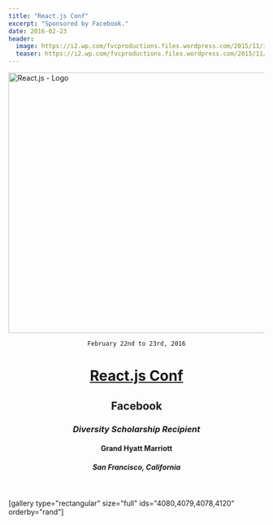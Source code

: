 ```yaml
---
title: "React.js Conf"
excerpt: "Sponsored by Facebook."
date: 2016-02-23
header:
  image: https://i2.wp.com/fvcproductions.files.wordpress.com/2015/11/img_0164.jpg
  teaser: https://i2.wp.com/fvcproductions.files.wordpress.com/2015/11/img_0164.jpg
---
```


<img class="aligncenter size-full wp-image-3949" src="https://fvcproductions.files.wordpress.com/2015/11/react-js.png" alt="React.js - Logo" width="512" height="512" />

<div style="text-align:center;">

<code>February 22nd to 23rd, 2016</code>
<h1><a title="React.js Conf" href="http://conf.reactjs.com/" target="_blank">React.js Conf</a></h1>
<h2>Facebook</h2>
<h3><i>Diversity Scholarship Recipient</i></h3>
<h4>Grand Hyatt Marriott</h4>
<h5>San Francisco, California</h5>

</div>

&nbsp;

[gallery type="rectangular" size="full" ids="4080,4079,4078,4120" orderby="rand"]
